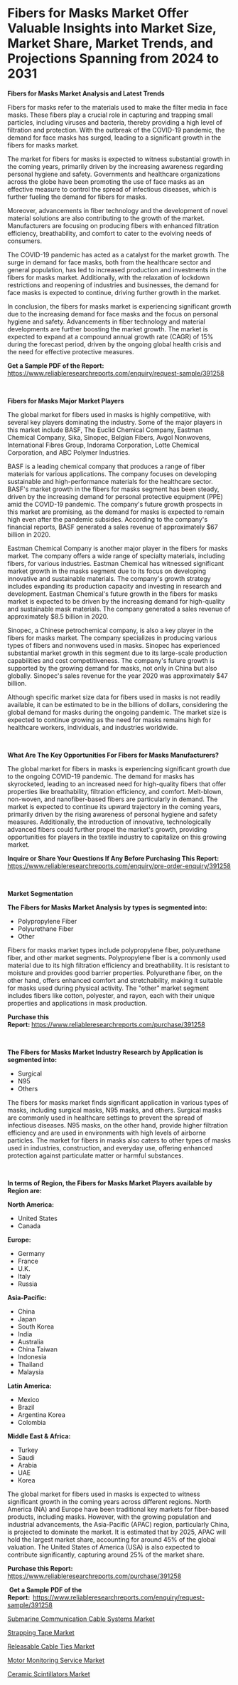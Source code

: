 <p><h1>Fibers for Masks Market Offer Valuable Insights into Market Size, Market Share, Market Trends, and Projections Spanning from 2024 to 2031</h1></p><p><strong>Fibers for Masks Market Analysis and Latest Trends</strong></p>
<p><p>Fibers for masks refer to the materials used to make the filter media in face masks. These fibers play a crucial role in capturing and trapping small particles, including viruses and bacteria, thereby providing a high level of filtration and protection. With the outbreak of the COVID-19 pandemic, the demand for face masks has surged, leading to a significant growth in the fibers for masks market.</p><p>The market for fibers for masks is expected to witness substantial growth in the coming years, primarily driven by the increasing awareness regarding personal hygiene and safety. Governments and healthcare organizations across the globe have been promoting the use of face masks as an effective measure to control the spread of infectious diseases, which is further fueling the demand for fibers for masks.</p><p>Moreover, advancements in fiber technology and the development of novel material solutions are also contributing to the growth of the market. Manufacturers are focusing on producing fibers with enhanced filtration efficiency, breathability, and comfort to cater to the evolving needs of consumers.</p><p>The COVID-19 pandemic has acted as a catalyst for the market growth. The surge in demand for face masks, both from the healthcare sector and general population, has led to increased production and investments in the fibers for masks market. Additionally, with the relaxation of lockdown restrictions and reopening of industries and businesses, the demand for face masks is expected to continue, driving further growth in the market.</p><p>In conclusion, the fibers for masks market is experiencing significant growth due to the increasing demand for face masks and the focus on personal hygiene and safety. Advancements in fiber technology and material developments are further boosting the market growth. The market is expected to expand at a compound annual growth rate (CAGR) of 15% during the forecast period, driven by the ongoing global health crisis and the need for effective protective measures.</p></p>
<p><strong>Get a Sample PDF of the Report:&nbsp;</strong> <a href="https://www.reliableresearchreports.com/enquiry/request-sample/391258">https://www.reliableresearchreports.com/enquiry/request-sample/391258</a></p>
<p>&nbsp;</p>
<p><strong>Fibers for Masks Major Market Players</strong></p>
<p><p>The global market for fibers used in masks is highly competitive, with several key players dominating the industry. Some of the major players in this market include BASF, The Euclid Chemical Company, Eastman Chemical Company, Sika, Sinopec, Belgian Fibers, Avgol Nonwovens, International Fibres Group, Indorama Corporation, Lotte Chemical Corporation, and ABC Polymer Industries.</p><p>BASF is a leading chemical company that produces a range of fiber materials for various applications. The company focuses on developing sustainable and high-performance materials for the healthcare sector. BASF's market growth in the fibers for masks segment has been steady, driven by the increasing demand for personal protective equipment (PPE) amid the COVID-19 pandemic. The company's future growth prospects in this market are promising, as the demand for masks is expected to remain high even after the pandemic subsides. According to the company's financial reports, BASF generated a sales revenue of approximately $67 billion in 2020.</p><p>Eastman Chemical Company is another major player in the fibers for masks market. The company offers a wide range of specialty materials, including fibers, for various industries. Eastman Chemical has witnessed significant market growth in the masks segment due to its focus on developing innovative and sustainable materials. The company's growth strategy includes expanding its production capacity and investing in research and development. Eastman Chemical's future growth in the fibers for masks market is expected to be driven by the increasing demand for high-quality and sustainable mask materials. The company generated a sales revenue of approximately $8.5 billion in 2020.</p><p>Sinopec, a Chinese petrochemical company, is also a key player in the fibers for masks market. The company specializes in producing various types of fibers and nonwovens used in masks. Sinopec has experienced substantial market growth in this segment due to its large-scale production capabilities and cost competitiveness. The company's future growth is supported by the growing demand for masks, not only in China but also globally. Sinopec's sales revenue for the year 2020 was approximately $47 billion.</p><p>Although specific market size data for fibers used in masks is not readily available, it can be estimated to be in the billions of dollars, considering the global demand for masks during the ongoing pandemic. The market size is expected to continue growing as the need for masks remains high for healthcare workers, individuals, and industries worldwide.</p></p>
<p>&nbsp;</p>
<p><strong>What Are The Key Opportunities For Fibers for Masks Manufacturers?</strong></p>
<p><p>The global market for fibers in masks is experiencing significant growth due to the ongoing COVID-19 pandemic. The demand for masks has skyrocketed, leading to an increased need for high-quality fibers that offer properties like breathability, filtration efficiency, and comfort. Melt-blown, non-woven, and nanofiber-based fibers are particularly in demand. The market is expected to continue its upward trajectory in the coming years, primarily driven by the rising awareness of personal hygiene and safety measures. Additionally, the introduction of innovative, technologically advanced fibers could further propel the market's growth, providing opportunities for players in the textile industry to capitalize on this growing market.</p></p>
<p><strong>Inquire or Share Your Questions If Any Before Purchasing This Report:</strong> <a href="https://www.reliableresearchreports.com/enquiry/pre-order-enquiry/391258">https://www.reliableresearchreports.com/enquiry/pre-order-enquiry/391258</a></p>
<p>&nbsp;</p>
<p><strong>Market Segmentation</strong></p>
<p><strong>The Fibers for Masks Market Analysis by types is segmented into:</strong></p>
<p><ul><li>Polypropylene Fiber</li><li>Polyurethane Fiber</li><li>Other</li></ul></p>
<p><p>Fibers for masks market types include polypropylene fiber, polyurethane fiber, and other market segments. Polypropylene fiber is a commonly used material due to its high filtration efficiency and breathability. It is resistant to moisture and provides good barrier properties. Polyurethane fiber, on the other hand, offers enhanced comfort and stretchability, making it suitable for masks used during physical activity. The "other" market segment includes fibers like cotton, polyester, and rayon, each with their unique properties and applications in mask production.</p></p>
<p><strong>Purchase this Report:&nbsp;</strong><a href="https://www.reliableresearchreports.com/purchase/391258">https://www.reliableresearchreports.com/purchase/391258</a></p>
<p>&nbsp;</p>
<p><strong>The Fibers for Masks Market Industry Research by Application is segmented into:</strong></p>
<p><ul><li>Surgical</li><li>N95</li><li>Others</li></ul></p>
<p><p>The fibers for masks market finds significant application in various types of masks, including surgical masks, N95 masks, and others. Surgical masks are commonly used in healthcare settings to prevent the spread of infectious diseases. N95 masks, on the other hand, provide higher filtration efficiency and are used in environments with high levels of airborne particles. The market for fibers in masks also caters to other types of masks used in industries, construction, and everyday use, offering enhanced protection against particulate matter or harmful substances.</p></p>
<p>&nbsp;</p>
<p><strong>In terms of Region, the Fibers for Masks Market Players available by Region are:</strong></p>
<p>
    <p> <strong> North America: </strong>
        <ul>
            <li>United States</li>
            <li>Canada</li>
        </ul>
        </p> 
    <p> <strong> Europe: </strong>
        <ul>
            <li>Germany</li>
            <li>France</li>
            <li>U.K.</li>
            <li>Italy</li>
            <li>Russia</li>
        </ul>
        </p> 
    <p> <strong> Asia-Pacific: </strong>
        <ul>
            <li>China</li>
            <li>Japan</li>
            <li>South Korea</li>
            <li>India</li>
            <li>Australia</li>
            <li>China Taiwan</li>
            <li>Indonesia</li>
            <li>Thailand</li>
            <li>Malaysia</li>
        </ul>
        </p> 
    <p> <strong> Latin America: </strong>
        <ul>
            <li>Mexico</li>
            <li>Brazil</li>
            <li>Argentina Korea</li>
            <li>Colombia</li>
        </ul>
        </p> 
    <p> <strong> Middle East & Africa: </strong>
        <ul>
            <li>Turkey</li>
            <li>Saudi</li>
            <li>Arabia</li>
            <li>UAE</li>
            <li>Korea</li>
        </ul>
    </p>
    </p>
<p><p>The global market for fibers used in masks is expected to witness significant growth in the coming years across different regions. North America (NA) and Europe have been traditional key markets for fiber-based products, including masks. However, with the growing population and industrial advancements, the Asia-Pacific (APAC) region, particularly China, is projected to dominate the market. It is estimated that by 2025, APAC will hold the largest market share, accounting for around 45% of the global valuation. The United States of America (USA) is also expected to contribute significantly, capturing around 25% of the market share.</p></p>
<p><strong>Purchase this Report: </strong><a href="https://www.reliableresearchreports.com/purchase/391258">https://www.reliableresearchreports.com/purchase/391258</a></p>
<p>&nbsp;<strong>Get a Sample PDF of the Report:&nbsp;&nbsp;</strong><a href="https://www.reliableresearchreports.com/enquiry/request-sample/391258">https://www.reliableresearchreports.com/enquiry/request-sample/391258</a></p>
<p><strong></strong></p>
<p><p><a href="https://github.com/sofayahoo2023/Market-Research-Report-List-3/blob/main/submarine-communication-cable-systems-market.md">Submarine Communication Cable Systems Market</a></p><p><a href="https://medium.com/@wyattconn1966/strapping-tape-market-report-reveals-the-latest-trends-and-growth-opportunities-of-this-market-a6a02bec3ab5">Strapping Tape Market</a></p><p><a href="https://medium.com/@wyattconn1966/releasable-cable-ties-market-size-market-outlook-and-market-forecast-2024-to-2031-a521e6887a9f">Releasable Cable Ties Market</a></p><p><a href="https://github.com/vimar16th/Market-Research-Report-List-3/blob/main/motor-monitoring-service-market.md">Motor Monitoring Service Market</a></p><p><a href="https://medium.com/@wyattconn1966/ceramic-scintillators-market-trends-forecast-and-competitive-analysis-to-2031-3f2b2965bc50">Ceramic Scintillators Market</a></p></p>